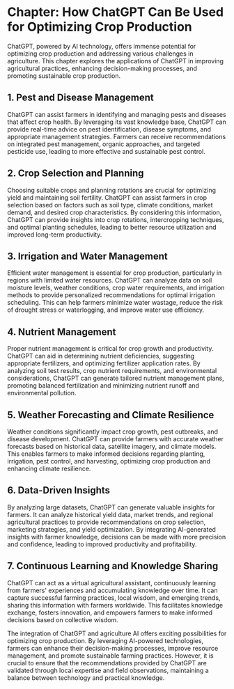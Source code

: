 Chapter: How ChatGPT Can Be Used for Optimizing Crop Production
===============================================================

ChatGPT, powered by AI technology, offers immense potential for optimizing crop production and addressing various challenges in agriculture. This chapter explores the applications of ChatGPT in improving agricultural practices, enhancing decision-making processes, and promoting sustainable crop production.

**1. Pest and Disease Management**
----------------------------------

ChatGPT can assist farmers in identifying and managing pests and diseases that affect crop health. By leveraging its vast knowledge base, ChatGPT can provide real-time advice on pest identification, disease symptoms, and appropriate management strategies. Farmers can receive recommendations on integrated pest management, organic approaches, and targeted pesticide use, leading to more effective and sustainable pest control.

**2. Crop Selection and Planning**
----------------------------------

Choosing suitable crops and planning rotations are crucial for optimizing yield and maintaining soil fertility. ChatGPT can assist farmers in crop selection based on factors such as soil type, climate conditions, market demand, and desired crop characteristics. By considering this information, ChatGPT can provide insights into crop rotations, intercropping techniques, and optimal planting schedules, leading to better resource utilization and improved long-term productivity.

**3. Irrigation and Water Management**
--------------------------------------

Efficient water management is essential for crop production, particularly in regions with limited water resources. ChatGPT can analyze data on soil moisture levels, weather conditions, crop water requirements, and irrigation methods to provide personalized recommendations for optimal irrigation scheduling. This can help farmers minimize water wastage, reduce the risk of drought stress or waterlogging, and improve water use efficiency.

**4. Nutrient Management**
--------------------------

Proper nutrient management is critical for crop growth and productivity. ChatGPT can aid in determining nutrient deficiencies, suggesting appropriate fertilizers, and optimizing fertilizer application rates. By analyzing soil test results, crop nutrient requirements, and environmental considerations, ChatGPT can generate tailored nutrient management plans, promoting balanced fertilization and minimizing nutrient runoff and environmental pollution.

**5. Weather Forecasting and Climate Resilience**
-------------------------------------------------

Weather conditions significantly impact crop growth, pest outbreaks, and disease development. ChatGPT can provide farmers with accurate weather forecasts based on historical data, satellite imagery, and climate models. This enables farmers to make informed decisions regarding planting, irrigation, pest control, and harvesting, optimizing crop production and enhancing climate resilience.

**6. Data-Driven Insights**
---------------------------

By analyzing large datasets, ChatGPT can generate valuable insights for farmers. It can analyze historical yield data, market trends, and regional agricultural practices to provide recommendations on crop selection, marketing strategies, and yield optimization. By integrating AI-generated insights with farmer knowledge, decisions can be made with more precision and confidence, leading to improved productivity and profitability.

**7. Continuous Learning and Knowledge Sharing**
------------------------------------------------

ChatGPT can act as a virtual agricultural assistant, continuously learning from farmers' experiences and accumulating knowledge over time. It can capture successful farming practices, local wisdom, and emerging trends, sharing this information with farmers worldwide. This facilitates knowledge exchange, fosters innovation, and empowers farmers to make informed decisions based on collective wisdom.

The integration of ChatGPT and agriculture AI offers exciting possibilities for optimizing crop production. By leveraging AI-powered technologies, farmers can enhance their decision-making processes, improve resource management, and promote sustainable farming practices. However, it is crucial to ensure that the recommendations provided by ChatGPT are validated through local expertise and field observations, maintaining a balance between technology and practical knowledge.
